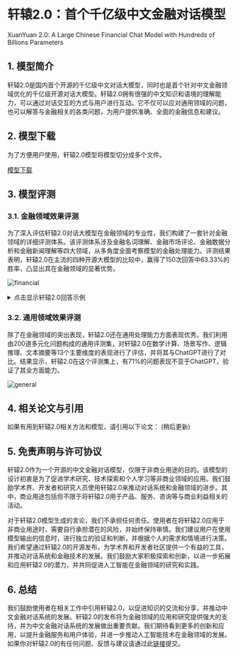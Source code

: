 # 轩辕2.0：首个千亿级中文金融对话模型
XuanYuan 2.0: A Large Chinese Financial Chat Model with Hundreds of Billions Parameters

## 1. 模型简介
轩辕2.0是国内首个开源的千亿级中文对话大模型，同时也是首个针对中文金融领域优化的千亿级开源对话大模型。轩辕2.0拥有很强的中文知识和语境的理解能力，可以通过对话交互的方式与用户进行互动。它不仅可以应对通用领域的问题，也可以解答与金融相关的各类问题，为用户提供准确、全面的金融信息和建议。

## 2. 模型下载
为了方便用户使用，轩辕2.0模型将模型切分成多个文件。

[模型下载](https://forms.gle/DfE61kAz9FVHqysb9)

## 3. 模型评测
### 3.1. 金融领域效果评测
为了深入评估轩辕2.0对话大模型在金融领域的专业性，我们构建了一套针对金融领域的详细评测体系。该评测体系涉及金融名词理解、金融市场评论、金融数据分析和金融新闻理解等四大领域，从多角度全面考察模型的金融处理能力。评测结果表明，轩辕2.0在主流的四种开源大模型的比较中，赢得了150次回答中63.33%的胜率，凸显出其在金融领域的显著优势。

![financial](https://github.com/Duxiaoman-DI/XuanYuan2.0/assets/10808269/9e041a8a-932e-492a-a34a-5468d91614c9)

<details>
<summary>点击显示轩辕2.0回答示例</summary>

| 问题 | 答案 |
| --- | --- |
| 什么是信贷的授信补件？ | 信贷的授信补件是指银行或其他金融机构在向借款人发放贷款时，要求借款人提供一些额外的文件或资料，以证明借款人的信用状况和还款能力。这些额外的文件或资料被称为授信补件。<br><br>授信补件通常包括以下内容：<br><br>1. 个人身份证明：如身份证、护照等。<br><br>2. 收入证明：如工资单、税单、银行对账单等。<br><br>3. 财产证明：如房产证、车辆证、股票证明等。<br><br>4. 信用记录：如信用卡账单、贷款还款记录等。<br><br>5. 工作证明：如工作证明、营业执照等。<br><br>6. 其他证明：如担保人身份证明、担保人收入证明等。<br><br>银行或金融机构会根据借款人的授信补件来评估借款人的信用状况和还款能力，从而决定是否向借款人发放贷款，以及贷款的额度和利率等条件。因此，借款人需要提供真实、准确、完整的授信补件，以证明自己的信用状况和还款能力。同时，银行或金融机构也会对借款人的授信补件进行审核和核实，以确保贷款的安全性和合法性。|
| 能解释一下什么是信用分数，以及它如何影响个人获取贷款的可能性？| 信用分数是一种用于评估个人信用风险的数字评分系统。它通常由信用报告机构（如Equifax、Experian和TransUnion）根据个人信用报告中的信息计算得出。信用分数在某些评分系统中通常介于300到850之间，分数越高表示信用风险越低，越容易获得贷款。<br><br>信用分数对个人获取贷款的可能性有很大的影响。银行和其他贷款机构通常会使用信用分数来决定是否批准贷款申请，以及贷款的利率和额度。信用分数越高，贷款机构就越有可能批准贷款申请，并给予更低的利率和更高的贷款额度。相反，信用分数越低，贷款机构就越可能拒绝贷款申请，或者要求更高的利率和更小的贷款额度。<br><br>此外，信用分数还可以影响个人在租房、购买保险、申请信用卡等方面的申请结果。例如，一些租房公司可能会要求租客提供信用报告，并使用信用分数来决定是否批准租房申请。一些保险公司可能会要求客户提供信用报告，并使用信用分数来决定是否批准保险申请。一些信用卡公司可能会要求客户提供信用报告，并使用信用分数来决定是否批准信用卡申请。<br><br>因此，保持良好的信用记录和信用分数非常重要，这可以帮助个人更容易地获得贷款、租房、购买保险和申请信用卡等服务。|
|"牛市"和"熊市"分别代表什么意思？它们对投资者有什么样的影响？|股票市场中的牛市和熊市是指股票价格的涨跌情况。牛市通常指股票价格持续上涨的情况，而熊市则指股票价格持续下跌的情况。<br><br>对于投资者来说，牛市和熊市对他们的影响是不同的。在牛市中，投资者通常会感到乐观和兴奋，因为股票价格上涨，他们可以赚取更多的利润。在熊市中，投资者通常会感到悲观和沮丧，因为股票价格下跌，他们可能会损失更多的资金。<br><br>在牛市中，投资者通常会采取积极的投资策略，例如购买更多的股票，以期获得更高的回报。在熊市中，投资者通常会采取保守的投资策略，例如减少股票投资，以降低风险。<br><br>需要注意的是，牛市和熊市只是股票市场中的一种情况，投资者应该根据自己的投资目标和风险承受能力来选择合适的投资策略。在牛市中，投资者可以采取高风险高回报的投资策略，而在熊市中，投资者应该采取低风险低回报的投资策略。此外，投资者还应该密切关注市场动态，及时调整自己的投资策略，以适应市场的变化。|
|中国新能源汽车市场近年来发展迅速，特斯拉、蔚来、小鹏等品牌在市场上取得了显著的份额。然而，新能源汽车产业链中的原材料价格波动，以及充电设施建设和政策支持等因素对市场发展产生影响。请分析中国新能源汽车市场未来的发展前景，以及可能面临的挑战和机遇？|未来，中国新能源汽车市场将继续保持快速增长的态势。根据中国汽车工业协会发布的数据显示，2019年中国新能源汽车销量达到136.2万辆，同比增长1.6倍。预计到2025年，中国新能源汽车市场规模将超过600万辆，成为全球最大的新能源汽车市场。<br><br>然而，新能源汽车产业链中的原材料价格波动，以及充电设施建设和政策支持等因素对市场发展产生影响。其中，原材料价格波动是影响新能源汽车生产成本的主要因素之一。此外，充电设施建设和政策支持也是影响新能源汽车市场发展的重要因素。<br><br>未来，中国新能源汽车市场将面临以下挑战和机遇：<br><br>挑战：<br>1. 原材料价格波动：新能源汽车产业链中的原材料价格波动将直接影响新能源汽车的生产成本和市场价格。<br>2. 充电设施建设和政策支持：充电设施建设和政策支持是影响新能源汽车市场发展的重要因素。<br>3. 竞争压力：特斯拉、蔚来、小鹏等品牌在新能源汽车市场上占据了较大的份额，未来市场竞争将更加激烈。<br><br>机遇：<br>1. 政策支持：中国政府将继续加大对新能源汽车产业的扶持力度，推动新能源汽车市场的发展。<br>2. 技术创新：新能源汽车技术不断创新，将推动新能源汽车市场的发展。|
|如果一家公司的股票价格是每股100美元，而其每股派发的股息是5美元，那么其股息收益率是多少？|	股息收益率（dividend yield）是指公司每股派发的股息与股票价格之间的比率。计算股息收益率的公式为：股息收益率 = 每股派发的股息 ÷ 股票价格。<br><br>根据题目，这家公司的股票价格是每股100美元，每股派发的股息是5美元。因此，这家公司的股息收益率为：<br><br>股息收益率 = 每股派发的股息 ÷ 股票价格 = 5美元 ÷ 100美元 = 0.05 = 5%<br><br>因此，这家公司的股息收益率为5%。这意味着，如果你持有这家公司的股票，你每年可以获得5美元的股息收益。<br><br>需要注意的是，股息收益率只考虑了每股派发的股息和股票价格之间的关系，而没有考虑其他因素，如公司的盈利能力、市场前景等。因此，股息收益率只是一个参考指标，不能完全代表一家公司的投资价值。在做出投资决策时，还需要考虑其他因素，如公司的财务状况、行业前景等。|

</details>

### 3.2. 通用领域效果评测
除了在金融领域的突出表现，轩辕2.0还在通用处理能力方面表现优秀。我们利用由200道多元化问题构成的通用评测集，对轩辕2.0在数学计算、场景写作、逻辑推理、文本摘要等13个主要维度的表现进行了评估，并将其与ChatGPT进行了对比。结果显示，轩辕2.0在这个评测集上，有71%的问题表现不亚于ChatGPT，验证了其全方面能力。

![general](https://github.com/Duxiaoman-DI/XuanYuan2.0/assets/10808269/cd3497a3-0193-4e78-9fcd-cdedda612b31)

## 4. 相关论文与引用

如果有用到轩辕2.0相关方法和模型，请引用以下论文：
(稍后更新)

## 5. 免责声明与许可协议
轩辕2.0作为一个开源的中文金融对话模型，仅限于非商业用途的目的。该模型的设计初衷是为了促进学术研究、技术探索和个人学习等非商业领域的应用。我们鼓励学术界、开发者和研究人员使用轩辕2.0来推动对话系统和金融领域的进步。其中，商业用途包括但不限于将轩辕2.0用于产品、服务、咨询等与商业利益相关的活动。

对于轩辕2.0模型生成的言论，我们不承担任何责任。使用者在将轩辕2.0应用于非商业用途时，需要自行承担潜在的风险，并始终保持审慎。我们建议用户在使用模型输出的信息时，进行独立的验证和判断，并根据个人的需求和情境进行决策。我们希望通过轩辕2.0的开源发布，为学术界和开发者社区提供一个有益的工具，并推动对话系统和金融技术的发展。我们鼓励大家积极探索和创新，以进一步拓展和应用轩辕2.0的潜力，并共同促进人工智能在金融领域的研究和实践。

## 6. 总结
我们鼓励使用者在相关工作中引用轩辕2.0，以促进知识的交流和分享，并推动中文金融对话系统的发展。轩辕2.0的发布将为金融领域的应用和研究提供强大的支持，并为中文金融对话系统的发展做出重要贡献。我们期待看到更多的创新和应用，以提升金融服务和用户体验，并进一步推动人工智能技术在金融领域的发展。如果你对轩辕2.0的有任何问题、反馈与建议请通过此[链接](https://forms.gle/DfE61kAz9FVHqysb9)提交。

